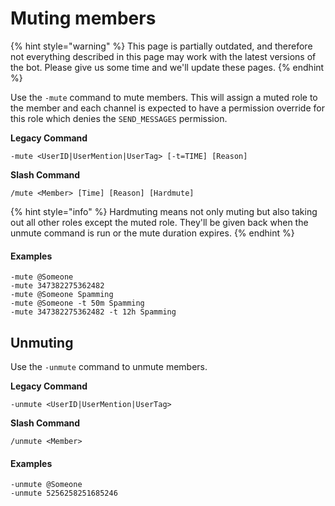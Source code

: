 # Muting members

{% hint style="warning" %}
This page is partially outdated, and therefore not everything described in this page may work with the latest versions of the bot. Please give us some time and we'll update these pages.
{% endhint %}

Use the `-mute` command to mute members. This will assign a muted role to the member and each channel is expected to have a permission override for this role which denies the `SEND_MESSAGES` permission.

**Legacy Command**

```
-mute <UserID|UserMention|UserTag> [-t=TIME] [Reason] 
```

**Slash Command**

```
/mute <Member> [Time] [Reason] [Hardmute]
```

{% hint style="info" %}
Hardmuting means not only muting but also taking out all other roles except the muted role. They'll be given back when the unmute command is run or the mute duration expires.
{% endhint %}

#### Examples

```
-mute @Someone
-mute 347382275362482
-mute @Someone Spamming
-mute @Someone -t 50m Spamming
-mute 347382275362482 -t 12h Spamming
```

## Unmuting

Use the `-unmute` command to unmute members.

**Legacy Command**

```
-unmute <UserID|UserMention|UserTag>
```

**Slash Command**

```
/unmute <Member>
```

#### Examples

```
-unmute @Someone
-unmute 5256258251685246
```
